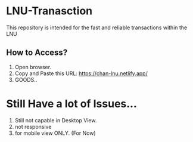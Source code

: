 # LNU-Tranasction
This repository is intended for the fast and reliable transactions within the LNU 

## How to Access?
1. Open browser.
2. Copy and Paste this URL: https://chan-lnu.netlify.app/
3. GOODS..

# Still Have a lot of Issues...
1. Still not capable in Desktop View.
2. not responsive
3. for mobile view ONLY. (For Now)